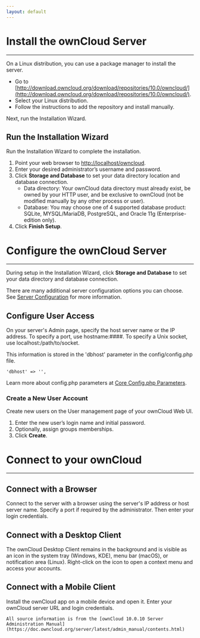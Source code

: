 ```yaml
---
layout: default
---
```

# Install the ownCloud Server
* * *
On a Linux distribution, you can use a package manager to install the server.

- Go to [http://download.owncloud.org/download/repositories/10.0/owncloud/](http://download.owncloud.org/download/repositories/10.0/owncloud/).
- Select your Linux distribution.
- Follow the instructions to add the repository and install manually.

Next, run the Installation Wizard.

## Run the Installation Wizard

Run the Installation Wizard to complete the installation.

   1. Point your web browser to [http://localhost/owncloud](http://localhost/owncloud).
   2. Enter your desired administrator’s username and password.
   3. Click __Storage and Database__ to set your data directory location and database connection.
      * Data directory: Your ownCloud data directory must already exist, be owned by your HTTP user, and be exclusive to ownCloud (not be modified manually by any other process or user).
      * Database: You may choose one of 4 supported database product: SQLite, MYSQL/MariaDB, PostgreSQL, and Oracle 11g (Enterprise-edition only).
   4. Click __Finish Setup__.

# Configure the ownCloud Server
* * *
During setup in the Installation Wizard, click __Storage and Database__ to set your data directory and database connection.

There are many additional server configuration options you can choose. See [Server Configuration](https://doc.owncloud.org/server/latest/admin_manual/configuration/server/) for more information.

## Configure User Access

On your server's Admin page, specify the host server name or the IP address. To specify a port, use hostname:####. To specify a Unix socket, use localhost:/path/to/socket.

This information is stored in the 'dbhost' parameter in the  config/config.php file.

    'dbhost' => '',

Learn more about config.php parameters at [Core Config.php Parameters](https://doc.owncloud.org/server/latest/admin_manual/configuration/server/config_sample_php_parameters.html).

### Create a New User Account

Create new users on the User management page of your ownCloud Web UI.

   1. Enter the new user’s login name and initial password.
   2. Optionally, assign groups memberships.
   3. Click __Create__.

# Connect to your ownCloud
* * *
## Connect with a Browser

Connect to the server with a browser using the server's IP address or host server name. Specify a port if required by the administrator. Then enter your login credentials.

## Connect with a Desktop Client

The ownCloud Desktop Client remains in the background and is visible as an icon in the system tray (Windows, KDE), menu bar (macOS), or notification area (Linux). Right-click on the icon to open a context menu and access your accounts.

## Connect with a Mobile Client

Install the ownCloud app on a mobile device and open it. Enter your ownCloud server URL and login credentials.

```
All source information is from the [ownCloud 10.0.10 Server Administration Manual] (https://doc.owncloud.org/server/latest/admin_manual/contents.html)
```
